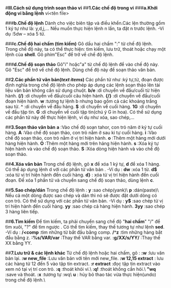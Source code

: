 #**III.Cách sử dụng trình soạn thảo vi**
##**1.Các chế độ trong vi**
###**a.Khởi động vi bằng lệnh**
vi<tên file>
	
###**b.Chế độ lệnh**
Dành cho việc biên tập và điều khển.Các lện thường gồm 1 ký tự như là: y,d,j,...
Nếu muốn thực hiện lệnh n lần, ta đặt n trước lệnh. 
-Ví dụ :5dw – xóa 5 từ.
	
###**c.Chế độ hai chấm (tìm kiếm)**
Gõ dấu hai chấm ":" từ chế độ lệnh.
Trong chế độ này, ta có thể thực hiện: tìm kiếm, lưu trữ, thoát hoặc chạy một lệnh của **shell**.
Gõ phím"Esc" để trở về chế độ lệnh.
	
###**d.Chế độ soạn thảo**
Gõ"i" hoặc"a" từ chế độ lệnh để vào chế độ này. 
Gõ "Esc" để trở về chế độ lệnh. 
Dùng chế độ này để soạn thảo văn bản.
	
##**2.Các phần tử văn bản(*text items*)**
Các phần tử như :ký tự,từ, đoạn được định nghĩa trong chế độ lệnh cho phép áp dụng các lệnh soạn thảo lên tài liệu văn bản không cần sử dụng chuột.
**b/e** :di chuyển về đầu/cuối từ hiện hành.
**(/)** :di chuyển về đầu/cuối câu hiện hành.
**{/}** :di chuyển về đầu/cuối đoạn hiện hành.
**w** :tương tự lệnh b nhưng bao gồm cả các khoảng trắng sau từ.
**^** :di chuyển về đầu hàng.
**$** :di chuyển về cuối hàng.
**1G** :di chuyển về đầu tập tin.
**G** :di chuyển về cuối tập tin(chú ý G in hoa).
Có thể sử dụng các phần tử này để thực hiện lệnh, ví dụ như xóa, sao chép,...

##**3.Soạn thảo văn bản**
**a** :Vào chế độ soạn tahor, con trỏ năm ở ký tự cuối hàng.
**A** :Vào chế độ soạn thảo, con trỏ nằm ở sau ki tự cuối hàng.
**i** :Vào chế độ soạn thảo, con trỏ nằm ở vị trí hiện hành.
**o** :Thêm một hàng mới dưới hàng hiện hành.
**O** :Thêm một hàng mới trên hảng hiện hành.
**s** :Xóa ký tự hiện hành và vào chế độ soạn thảo.
**S** :Xóa dòng hiện hành và vào chế độ soạn thảo.
	
##**4.Xóa văn bản**
Trong chế độ lệnh, gõ **x** để xóa 1 ký tự, **d** để xóa 1 hàng.
Có thể áp dụng lệnh d với các phần tử văn bản .
-Ví dụ :
**dw** :xóa 1 từ.
**d$** :xóa từ vị trí hiện hành đến cuối hàng.
**d}** : xóa từ vị trí hiện hành đến cuối đoạn.
Để xóa 1 phần tử và chuyển sang chế độ soạn thảo, dùng lệnh **c**.
	
##**5.Sao chép/dán**
Trong chế độ lệnh :
**y** :sao chép(yank)\\
**p** :dán(paste)\\
Nếu cả một dòng được sao chép và dán thì nó sẽ được đặt dưới dòng có con trỏ.
Có thể sử dụng với các phần tử văn bản.
-Ví dụ :
**y$** :sao chép từ vị trí hiện hành đến cuối hàng.
**yy** :sao chép cả hàng hiện hành.
**3yy** :sao chép 3 hàng liên tiếp.

##**6.Tìm kiếm**
Để tìm kiếm, ta phải chuyển sang chế độ "**hai chấm**"
"/" để tìm xuôi, "?" để tìm ngược .
Có thể tìm kiếm, thay thế tương tự như lệnh **sed**. 
-Ví dụ :
**/\<comp** :tìm những từ bắt đầu bằng comp.
**/^z** :tìm những hàng bắt đầu bằng z.
**:%s/VAR/var** :Thay thế VAR bằng var.
**:g/XX/s/YY/** :Thay thế XX bằng YY.
	
##**7.Lưu trữ & các lệnh khác**
Từ chế độ lệnh hoặc hai chấm, gõ :
**:w** :lưu văn bản lại.
**:w new_file** :Lưu văn bản với tên mới new_file.
**:w 12,15 extract** : lưu các hàng từ 12 đến 5 vào tập tin extract.
**:r extract** :đọc tập tin extract vào xem nó tại vị trí con trỏ.
**:q** :thoát khỏi vi.\\
**:q!** :thoát khồng cần hỏi.\\
**"wq** :save và thoát.
**:x** :tương tự :wq\\
**u** : hủy bỏ thao tác vừa thực hiện(undo) trong chế độ lệnh.\\
	
